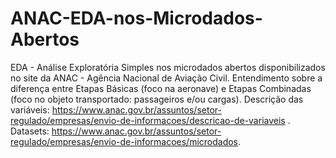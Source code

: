 # ANAC-EDA-nos-Microdados-Abertos
EDA - Análise Exploratória Simples nos microdados abertos disponibilizados no site da ANAC - Agência Nacional de Aviação Civil. Entendimento sobre a diferença entre Etapas Básicas (foco na aeronave) e Etapas Combinadas (foco no objeto transportado: passageiros e/ou cargas). Descrição das variáveis: https://www.anac.gov.br/assuntos/setor-regulado/empresas/envio-de-informacoes/descricao-de-variaveis .  Datasets: https://www.anac.gov.br/assuntos/setor-regulado/empresas/envio-de-informacoes/microdados.

